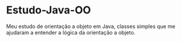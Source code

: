 # Estudo-Java-OO
Meu estudo de orientação a objeto em Java, classes simples que me ajudaram a entender a lógica da orientação a objeto.
